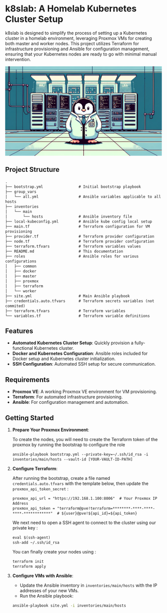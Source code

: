 # k8slab: A Homelab Kubernetes Cluster Setup

k8slab is designed to simplify the process of setting up a Kubernetes cluster in a homelab environment, leveraging Proxmox VMs for creating both master and worker nodes. This project utilizes Terraform for infrastructure provisioning and Ansible for configuration management, ensuring that your Kubernetes nodes are ready to go with minimal manual intervention.

![Project Screenshot](images/k8slab.png)

## Project Structure

```plaintext
.
├── bootstrap.yml                # Initial bootstrap playbook
├── group_vars
│   └── all.yml                  # Ansible variables applicable to all hosts
├── inventories
│   └── main
│       └── hosts                # Ansible inventory file
├── local-kubeconfig.yml         # Ansible kube config local setup
├── main.tf                      # Terraform configuration for VM provisioning
├── provider.tf                  # Terraform provider configuration
├── node.tf                      # Terraform provider configuration
├── terraform.tfvars             # Terraform variables values
├── README.md                    # This documentation
├── roles                        # Ansible roles for various configurations
│   ├── common
│   ├── docker
│   ├── master
│   ├── proxmox
│   ├── terraform
│   └── worker
├── site.yml                     # Main Ansible playbook
├── credentials.auto.tfvars      # Terraform secrets variables (not commited)
├── terraform.tfvars             # Terraform variables
└── variables.tf                 # Terraform variable definitions
```

## Features

- **Automated Kubernetes Cluster Setup**: Quickly provision a fully-functional Kubernetes cluster.
- **Docker and Kubernetes Configuration**: Ansible roles included for Docker setup and Kubernetes cluster initialization.
- **SSH Configuration**: Automated SSH setup for secure communication.

## Requirements

- **Proxmox VE**: A working Proxmox VE environment for VM provisioning.
- **Terraform**: For automated infrastructure provisioning.
- **Ansible**: For configuration management and automation.

## Getting Started

1. **Prepare Your Proxmox Environment**:

   To create the nodes, you will need to create the Terraform token of the proxmox by running the bootstrap to configure the role
   ```
   ansible-playbook bootstrap.yml --private-key=~/.ssh/id_rsa -i inventories/main/hosts --vault-id [YOUR-VAULT-ID-PATH]
   ```

2. **Configure Terraform**: 

   After running the bootstrap, create a file named `credentials.auto.tfvars` with the template below, then update the `proxmox_api_token_secret` :
   ```
   proxmox_api_url = "https://192.168.1.100:8006"  # Your Proxmox IP Address
   proxmox_api_token = "terraform@pve!terraform=********-****-****-****-************"  # ${user}@pve!${api_id}=${api_token}
   ```

   We next need to open a SSH agent to connect to the cluster using our private key :
   ```
   eval $(ssh-agent)
   ssh-add ~/.ssh/id_rsa
   ```

   You can finally create your nodes using :
   ```
   terraform init
   terraform apply
   ```

3. **Configure VMs with Ansible**:

   - Update the Ansible inventory in `inventories/main/hosts` with the IP addresses of your new VMs.
   - Run the Ansible playbook:
    ```bash
    ansible-playbook site.yml -i inventories/main/hosts 
    ```

